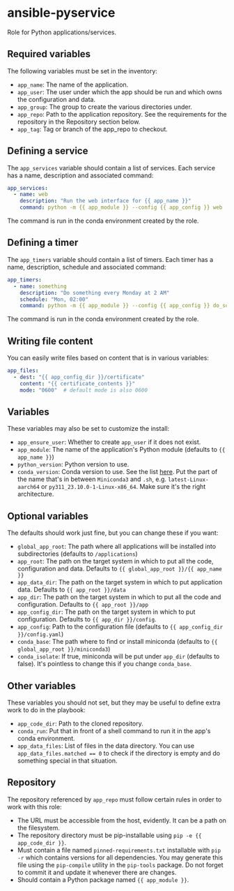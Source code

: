 
# ansible-pyservice

Role for Python applications/services.


## Required variables

The following variables must be set in the inventory:

* `app_name`: The name of the application.
* `app_user`: The user under which the app should be run and which owns the configuration and data.
* `app_group`: The group to create the various directories under.
* `app_repo`: Path to the application repository. See the requirements for the repository in the Repository section below.
* `app_tag`: Tag or branch of the app_repo to checkout.


## Defining a service

The `app_services` variable should contain a list of services. Each service has a name, description and associated command:

```yaml
app_services:
  - name: web
    description: "Run the web interface for {{ app_name }}"
    command: python -m {{ app_module }} --config {{ app_config }} web
```

The command is run in the conda environment created by the role.


## Defining a timer

The `app_timers` variable should contain a list of timers. Each timer has a name, description, schedule and associated command:

```yaml
app_timers:
  - name: something
    description: "Do something every Monday at 2 AM"
    schedule: "Mon, 02:00"
    command: python -m {{ app_module }} --config {{ app_config }} do_something
```

The command is run in the conda environment created by the role.


## Writing file content

You can easily write files based on content that is in various variables:

```yaml
app_files:
  - dest: "{{ app_config_dir }}/certificate"
    content: "{{ certificate_contents }}"
    mode: "0600"  # default mode is also 0600
```


## Variables

These variables may also be set to customize the install:

* `app_ensure_user`: Whether to create `app_user` if it does not exist.
* `app_module`: The name of the application's Python module (defaults to `{{ app_name }}`)
* `python_version`: Python version to use.
* `conda_version`: Conda version to use. See the list [here](https://repo.anaconda.com/miniconda). Put the part of the name that's in between `Miniconda3` and `.sh`, e.g. `latest-Linux-aarch64` or `py311_23.10.0-1-Linux-x86_64`. Make sure it's the right architecture.


## Optional variables

The defaults should work just fine, but you can change these if you want:

* `global_app_root`: The path where all applications will be installed into subdirectories (defaults to `/applications`)
* `app_root`: The path on the target system in which to put all the code, configuration and data. Defaults to `{{ global_app_root }}/{{ app_name }}`
* `app_data_dir`: The path on the target system in which to put application data. Defaults to `{{ app_root }}/data`
* `app_dir`: The path on the target system in which to put all the code and configuration. Defaults to `{{ app_root }}/app`
* `app_config_dir`: The path on the target system in which to put configuration. Defaults to `{{ app_dir }}/config`.
* `app_config`: Path to the configuration file (defaults to `{{ app_config_dir }}/config.yaml`)
* `conda_base`: The path where to find or install miniconda (defaults to `{{ global_app_root }}/miniconda3`)
* `conda_isolate`: If true, miniconda will be put under `app_dir` (defaults to false). It's pointless to change this if you change `conda_base`.


## Other variables

These variables you should not set, but they may be useful to define extra work to do in the playbook:

* `app_code_dir`: Path to the cloned repository.
* `conda_run`: Put that in front of a shell command to run it in the app's conda environment.
* `app_data_files`: List of files in the data directory. You can use `app_data_files.matched == 0` to check if the directory is empty and do something special in that situation.


## Repository

The repository referenced by `app_repo` must follow certain rules in order to work with this role:

* The URL must be accessible from the host, evidently. It can be a path on the filesystem.
* The repository directory must be pip-installable using `pip -e {{ app_code_dir }}`.
* Must contain a file named `pinned-requirements.txt` installable with `pip -r` which contains versions for all dependencies. You may generate this file using the `pip-compile` utility in the `pip-tools` package. Do not forget to commit it and update it whenever there are changes.
* Should contain a Python package named `{{ app_module }}`.

